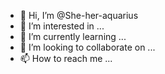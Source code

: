 - 👋 Hi, I’m @She-her-aquarius
- 👀 I’m interested in ...
- 🌱 I’m currently learning ...
- 💞️ I’m looking to collaborate on ...
- 📫 How to reach me ...

<!---
She-her-aquarius/She-her-aquarius is a ✨ special ✨ repository because its `README.md` (this file) appears on your GitHub profile.
You can click the Preview link to take a look at your changes.
--->
